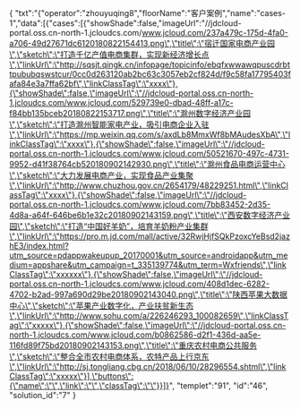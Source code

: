 {
	"txt":"{\"operator\":\"zhouyuqing8\",\"floorName\":\"客户案例\",\"name\":\"cases-1\",\"data\":[{\"cases\":[{\"showShade\":false,\"imageUrl\":\"//jdcloud-portal.oss.cn-north-1.jcloudcs.com/www.jcloud.com/237a479c-175d-4fa0-a706-49d27671dc6120180822154413.png\",\"title\":\"宿迁国家电商产业园\",\"sketch\":\"打造千亿产值电商集群，实现新经济增长点\",\"linkUrl\":\"http://sqsjt.qingk.cn/infopage/topicinfo/ebqfxwwawqpuscdrbttpububqswstcur/0cc0d263120ab2bc63c3057eb2cf824d/f9c58fa17795403fafa84e3a7ffa62bf\",\"linkClassTag\":\"xxxx\"},{\"showShade\":false,\"imageUrl\":\"//jdcloud-portal.oss.cn-north-1.jcloudcs.com/www.jcloud.com/529739e0-dbad-48ff-a17c-f84bb135bceb20180822153717.png\",\"title\":\"滁州数字经济产业园\",\"sketch\":\"打造滁州智能家电产业，吸引电商企业入驻\",\"linkUrl\":\"https://mp.weixin.qq.com/s/axdLb8MmxWf8bMAudesXbA\",\"linkClassTag\":\"xxxx\"},{\"showShade\":false,\"imageUrl\":\"//jdcloud-portal.oss.cn-north-1.jcloudcs.com/www.jcloud.com/50521670-497c-4731-9952-d41f38764cb520180902142930.png\",\"title\":\"滁州食品电商运营中心\",\"sketch\":\"大力发展电商产业，实现食品产业集聚\",\"linkUrl\":\"http://www.chuzhou.gov.cn/2654179/48229251.html\",\"linkClassTag\":\"xxxx\"},{\"showShade\":false,\"imageUrl\":\"//jdcloud-portal.oss.cn-north-1.jcloudcs.com/www.jcloud.com/7bb83452-2d35-4d8a-a64f-646be6b1e32c20180902143159.png\",\"title\":\"西安数字经济产业园\",\"sketch\":\"打造“中国好羊奶”，培育羊奶粉产业集群\",\"linkUrl\":\"https://pro.m.jd.com/mall/active/32RwjHjfSQkPzoxcYeBsd2jazhE3/index.html?utm_source=pdappwakeupup_20170001&utm_source=androidapp&utm_medium=appshare&utm_campaign=t_335139774&utm_term=Wxfriends\",\"linkClassTag\":\"xxxxxx\"},{\"showShade\":false,\"imageUrl\":\"//jdcloud-portal.oss.cn-north-1.jcloudcs.com/www.jcloud.com/408d1dec-6282-4702-b2ad-997a690d29be20180902143040.png\",\"title\":\"陕西苹果大数据中心\",\"sketch\":\"苹果产业数字化，产业扶贫新生态\",\"linkUrl\":\"http://www.sohu.com/a/226246293_100082659\",\"linkClassTag\":\"xxxxx\"},{\"showShade\":false,\"imageUrl\":\"//jdcloud-portal.oss.cn-north-1.jcloudcs.com/www.jcloud.com/b0862586-d2f1-436d-aa5e-116fd89f75bd20180902143153.png\",\"title\":\"重庆农村电商公共服务\",\"sketch\":\"整合全市农村电商体系，农特产品上行京东\",\"linkUrl\":\"http://sj.tongliang.cbg.cn/2018/06/10/28296554.shtml\",\"linkClassTag\":\"xxxxx\"}],\"buttons\":{\"name\":\"\",\"link\":\"\",\"classTag\":\"\"}}]}",
	"templet":"91",
	"id":"46",
	"solution_id":"7"
}